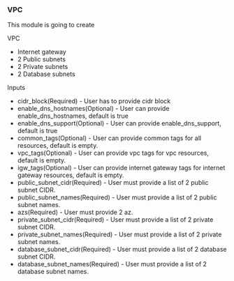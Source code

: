 ### VPC
This module is going to create

VPC

* Internet gateway
* 2 Public subnets
* 2 Private subnets
* 2 Database subnets

Inputs

* cidr_block(Required) - User has to provide cidr block
* enable_dns_hostnames(Optional) - User can provide enable_dns_hostnames, default is true
* enable_dns_support(Optional) - User can provide enable_dns_support, default is true
* common_tags(Optional) - User can provide common tags for all resources, default is empty.
* vpc_tags(Optional) - User can provide vpc tags for vpc resources, default is empty.
* igw_tags(Optional) - User can provide internet gateway tags for internet gateway resources, default is empty.
* public_subnet_cidr(Required) - User must provide a list of 2 public subnet CIDR.
* public_subnet_names(Required) - User must provide a list of 2 public subnet names.
* azs(Required) - User must provide 2 az.
* private_subnet_cidr(Required) - User must provide a list of 2 private subnet CIDR.
* private_subnet_names(Required) - User must provide a list of 2 private subnet names.
* database_subnet_cidr(Required) - User must provide a list of 2 database subnet CIDR.
* database_subnet_names(Required) - User must provide a list of 2 database subnet names.